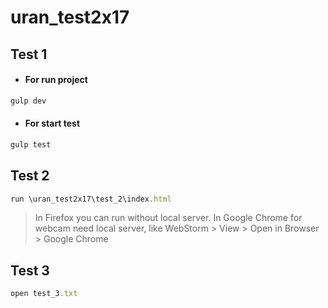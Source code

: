 # uran_test2x17

## Test 1
-  #### For run project
```javascript
gulp dev 
```
- #### For start test
```javascript
gulp test
```

## Test 2
```javascript
run \uran_test2x17\test_2\index.html
```
> In Firefox you can run without local server.
> In Google Chrome for webcam need local server, like WebStorm > View > Open in Browser > Google Chrome

## Test 3
```javascript
open test_3.txt
```